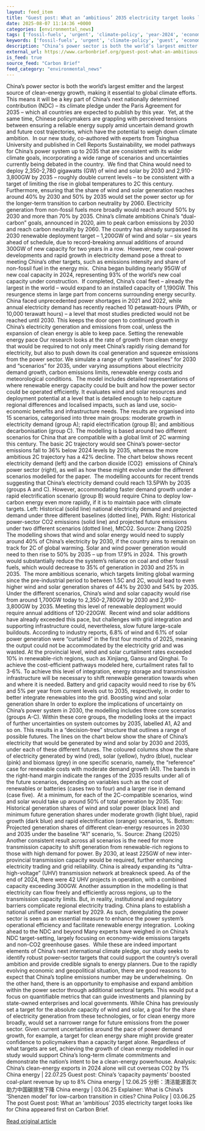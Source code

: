 ```yaml
---
layout: feed_item
title: "Guest post: What an ‘ambitious’ 2035 electricity target looks like for China"
date: 2025-08-07 11:14:36 +0000
categories: [environmental_news]
tags: ['fossil-fuels', 'urgent', 'climate-policy', 'year-2024', 'economic-impacts', 'renewable-energy', 'wind-power', 'clean-energy', 'emissions', 'paris-agreement']
keywords: ['fossil-fuels', 'urgent', 'climate-policy', 'guest', 'economic-impacts', 'what', 'year-2024', 'post']
description: "China’s power sector is both the world’s largest emitter and the largest source of clean-energy growth, making it essential to global climate efforts"
external_url: https://www.carbonbrief.org/guest-post-what-an-ambitious-2035-electricity-target-looks-like-for-china/
is_feed: true
source_feed: "Carbon Brief"
feed_category: "environmental_news"
---
```


China’s power sector is both the world’s largest emitter and the largest source of clean-energy growth, making it essential to global climate efforts. This means it will be a key part of China’s next nationally determined contribution (NDC) – its climate pledge under the Paris Agreement for 2035&nbsp;–&nbsp;which all countries are expected to publish by this year.&nbsp; Yet, at the same time, Chinese policymakers are grappling with perceived tensions between ensuring a reliable energy supply amid uncertain demand growth and future cost trajectories, which have the potential to weigh down climate ambition.&nbsp; In our new study, co-authored with experts from Tsinghua University and published in Cell Reports Sustainability, we model pathways for China’s power system up to 2035 that are consistent with its wider climate goals, incorporating a wide range of scenarios and uncertainties currently being debated in the country.&nbsp; We find that China would need to deploy 2,350-2,780 gigawatts (GW) of wind and solar by 2030 and 2,910-3,800GW by 2035&nbsp;–&nbsp;roughly double current levels&nbsp;– to be consistent with a target of limiting the rise in global temperatures to 2C this century.&nbsp; Furthermore, ensuring that the share of wind and solar generation reaches around 40% by 2030 and 50% by 2035 would set the power sector up for the longer-term transition to carbon neutrality by 2060. Electricity generation from non-fossil fuels more broadly would reach around 50% by 2030 and more than 70% by 2035. China’s climate ambitions China’s “dual-carbon” goals, announced in 2020, aim to peak carbon emissions by 2030 and reach carbon neutrality by 2060. The country has already surpassed its 2030 renewable deployment target – 1,200GW of wind and solar – six years ahead of schedule, due to record-breaking annual additions of around 300GW of new capacity for two years in a row.&nbsp; However, new coal-power developments and rapid growth in electricity demand pose a threat to meeting China’s other targets, such as emissions intensity and share of non-fossil fuel in the energy mix.&nbsp; China began building nearly 95GW of new coal capacity in 2024, representing 93% of the world’s new coal capacity under construction.&nbsp; If completed, China’s coal fleet – already the largest in the world – would expand to an installed capacity of 1,190GW. This resurgence stems in large part from concerns surrounding energy security. China faced unprecedented power shortages in 2021 and 2022, while annual electricity demand has recently reached 10 petawatt-hours (PWh, or 10,000 terawatt hours) – a level that most studies predicted would not be reached until 2030. This keeps the door open to continued growth in China’s electricity generation and emissions from coal, unless the expansion of clean energy is able to keep pace. Setting the renewable energy pace Our research looks at the rate of growth from clean energy that would be required to not only meet China’s rapidly rising demand for electricity, but also to push down its coal generation and squeeze emissions from the power sector. We simulate a range of system “baselines” for 2030 and “scenarios” for 2035, under varying assumptions about electricity demand growth, carbon emissions limits, renewable energy costs and meteorological conditions.&nbsp; The model includes detailed representations of where renewable energy capacity could be built and how the power sector could be operated efficiently. It evaluates wind and solar resources and deployment potential at a level that is detailed enough to help capture regional differences and localised impacts, such as land use, socio-economic benefits and infrastructure needs. The results are organised into 15 scenarios, categorised into three main groups: moderate growth in electricity demand (group A); rapid electrification (group B); and ambitious decarbonisation (group C). The modelling is based around two different scenarios for China that are compatible with a global limit of 2C warming this century. The basic 2C trajectory would see China’s power-sector emissions fall to 36% below 2024 levels by 2035, whereas the more ambitious 2C trajectory has a 42% decline. The chart below shows recent electricity demand (left) and the carbon dioxide (CO2)&nbsp; emissions of China’s power sector (right), as well as how these might evolve under the different scenarios modelled for the paper.&nbsp; The modelling accounts for recent trends suggesting that China’s electricity demand could reach 13.5PWh by 2035 (groups A and C). However, accommodating faster demand growth under a rapid electrification scenario (group B) would require China to deploy low-carbon energy even more rapidly, if it is to maintain pace with climate targets. Left: Historical (solid line) national electricity demand and projected demand under three different baselines (dotted line), PWh. Right: Historical power-sector CO2 emissions (solid line) and projected future emissions under two different scenarios (dotted line), MtCO2. Source: Zhang (2025) The modelling shows that wind and solar energy would need to supply around 40% of China’s electricity by 2030, if the country aims to remain on track for 2C of global warming. Solar and wind power generation would need to then rise to 50% by 2035 – up from 17.9% in 2024.&nbsp; This growth would substantially reduce the system’s reliance on coal and other fossil fuels, which would decrease to 35% of generation in 2030 and 25% in 2035.&nbsp; The more ambitious scenario, which targets limiting global warming since the pre-industrial period to between 1.5C and 2C, would lead to even higher wind and solar generation shares of 44% by 2030 and 54% by 2035. Under the different scenarios, China’s wind and solar capacity would rise from around 1,700GW today to 2,350-2,780GW by 2030 and 2,910-3,800GW by 2035. Meeting this level of renewable deployment would require annual additions of 120-220GW.&nbsp; Recent wind and solar additions have already exceeded this pace, but challenges with grid integration and supporting infrastructure could, nevertheless, slow future large-scale buildouts. According to industry reports, 6.8% of wind and 6.1% of solar power generation were “curtailed” in the first four months of 2025, meaning the output could not be accommodated by the electricity grid and was wasted. At the provincial level, wind and solar curtailment rates exceeded 10% in renewable-rich regions, such as Xinjiang, Gansu and Qinghai. To achieve the cost-efficient pathways modeled here, curtailment rates fall to 3-6%. To achieve this level of integration, energy storage and transmission infrastructure will be necessary to shift renewable generation towards when and where it is needed. Battery and grid capacity would need to rise by 6% and 5% per year from current levels out to 2035, respectively, in order to better integrate renewables into the grid. Boosting wind and solar generation share In order to explore the implications of uncertainty on China’s power system in 2030, the modelling includes three core scenarios (groups A-C). Within these core groups, the modelling looks at the impact of further uncertainties on system outcomes by 2035, labelled A1, A2 and so on. This results in a “decision-tree” structure that outlines a range of possible futures. The lines on the chart below show the share of China’s electricity that would be generated by wind and solar by 2030 and 2035, under each of these different futures. The coloured columns show the share of electricity generated by wind (red), solar (yellow), hydro (blue), nuclear (pink) and biomass (grey) in one specific scenario, namely, the “reference” case for renewable costs with moderate demand growth (A1). The bands in the right-hand margin indicate the ranges of the 2035 results under all of the future scenarios, depending on variables such as the cost of renewables or batteries (cases two to four) and a larger rise in demand (case five).&nbsp; At a minimum, for each of the 2C-compatible scenarios, wind and solar would take up around 50% of total generation by 2035. Top: Historical generation shares of wind and solar power (black line) and minimum future generation shares under moderate growth (light blue), rapid growth (dark blue) and rapid electrification (orange) scenarios, %. Bottom: Projected generation shares of different clean-energy resources in 2030 and 2035 under the baseline “A1” scenario, %. Source: Zhang (2025) Another consistent result across all scenarios is the need for more transmission capacity to shift generation from renewable-rich regions to those with high demand for power. By 2030, at least 225GW of new inter-provincial transmission capacity would be required, further enhancing electricity trading and grid reliability. China is already expanding its “ultra-high-voltage” (UHV) transmission network at breakneck speed. As of the end of 2024, there were 42 UHV projects in operation, with a combined capacity exceeding 300GW. Another assumption in the modelling is that electricity can flow freely and efficiently across regions, up to the transmission capacity limits. But, in reality, institutional and regulatory barriers complicate regional electricity trading. China plans to establish a national unified power market by 2029. As such, deregulating the power sector is seen as an essential measure to enhance the power system’s operational efficiency and facilitate renewable energy integration.&nbsp; Looking ahead to the NDC and beyond Many experts have weighed in on China’s NDC target-setting, largely focusing on economy-wide emissions targets and non-CO2 greenhouse gases.&nbsp; While these are indeed important elements of China’s next international climate pledge, our study seeks to identify robust power-sector targets that could support the country’s overall ambition and provide credible signals to energy planners. Due to the rapidly evolving economic and geopolitical situation, there are good reasons to expect that China’s topline emissions number may be underwhelming.&nbsp; On the other hand, there is an opportunity to emphasise and expand ambition within the power sector through additional sectoral targets. This would put a focus on quantifiable metrics that can guide investments and planning by state-owned enterprises and local governments. While China has previously set a target for the absolute capacity of wind and solar, a goal for the share of electricity generation from these technologies, or for clean energy more broadly, would set a narrower range for future emissions from the power sector. Given current uncertainties around the pace of power demand growth, for example, a target for clean energy share might provide greater confidence to policymakers than a capacity target alone. Regardless of what targets are set, achieving the growth of clean energy modelled in our study would support China’s long-term climate commitments and demonstrate the nation’s intent to be a clean-energy powerhouse. Analysis: China’s clean-energy exports in 2024 alone will cut overseas CO2 by 1% China energy | 22.07.25 Guest post: China’s ‘capacity payments’ boosted coal-plant revenue by up to 8% China energy | 12.06.25 分析：清洁能源首次助力中国碳排放下降 China energy | 03.06.25 Explainer: What is China’s ‘Shenzen model’ for low-carbon transition in cities? China Policy | 03.06.25 The post Guest post: What an ‘ambitious’ 2035 electricity target looks like for China appeared first on Carbon Brief.

[Read original article](https://www.carbonbrief.org/guest-post-what-an-ambitious-2035-electricity-target-looks-like-for-china/)
